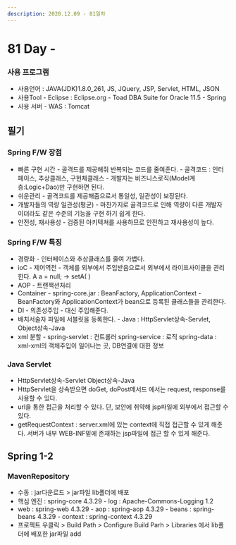```yaml
---
description: 2020.12.09 - 81일차
---
```


# 81 Day -

### 사용 프로그램

* 사용언어 : JAVA\(JDK\)1.8.0\_261, JS, JQuery, JSP, Servlet, HTML, JSON
* 사용Tool  - Eclipse : Eclipse.org - Toad DBA Suite for Oracle 11.5 - Spring
* 사용 서버 - WAS : Tomcat

## 필기

### Spring F/W 장점

* 빠른 구현 시간 - 골격드를 제공해줘 반복되는 코드를 줄여준다. - 골격코드 : 인터페이스, 추상클래스, 구현체클래스 - 개발자는 비즈니스로직\(Model계층:Logic+Dao\)만 구현하면 된다.
* 쉬운관리 - 골격코드를 제공해줌으로서 통일성, 일관성이 보장된다.
* 개발자들의 역량 일관성\(평균\) - 마찬가지로 골격코드로 인해 역량이 다른 개발자 이더라도 같은 수준의 기능을 구현 하기 쉽게 한다.
* 안전성, 재사용성 - 검증된 아키텍쳐를 사용하므로 안전하고 재사용성이 높다.

### Spring F/W 특징

* 경량화 - 인터페이스와 추상클래스를 줄여 가볍다.
* ioC - 제어역전 - 객체를 외부에서 주입받음으로서 외부에서 라이프사이클을 관리한다.   A a = null; -&gt; setA\( \)
* AOP - 트랜잭션처리
* Container - spring-core.jar : BeanFactory, ApplicationContext - BeanFactory와 ApplicationContext가 bean으로 등록된 클래스들을 관리한다.
* DI - 의존성주입 - 대신 주입해준다.
* 배치서술자 파일에 서블릿을 등록한다. - Java : HttpServlet상속-Servlet, Object상속-Java
* xml 분할 - spring-servlet : 컨트롤러   spring-service : 로직   spring-data : xml-xml의 객체주입이 일어나는 곳, DB연결에 대한 정보

### Java Servlet

* HttpServlet상속-Servlet Object상속-Java
* HttpServlet을 상속받으면 doGet, doPost메서드 에서는 request, response를 사용할 수 있다.
* url을 통한 접근을 처리할 수 있다. 단, 보안에 취약해 jsp파일에 외부에서 접근할 수 있다.
* getRequestContext : server.xml에 있는 context에 직접 접근할 수 있게 해준다. 서버가 내부 WEB-INF밑에 존재하는 jsp파일에 접근 할 수 있게 해준다.

## Spring 1-2

### MavenRepository

* 수동 :  jar다운로드 &gt; jar파일 lib폴더에 배포
* 핵심 엔진 : spring-core 4.3.29 - log : Apache-Commons-Logging 1.2
* web : spring-web 4.3.29 - aop : spring-aop 4.3.29 - beans : spring-beans 4.3.29 - context : spring-context 4.3.29
* 프로젝트 우클릭 &gt; Build Path &gt; Configure Build Parh &gt; Libraries 에서 lib폴더에 배포한 jar파일 add

